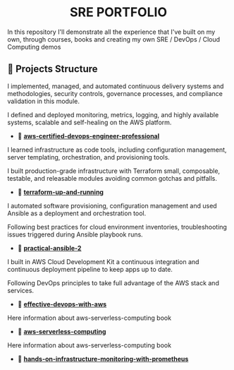  <h1 align="center"> SRE PORTFOLIO </h1>

In this repository I'll demonstrate all the experience that I've built on my own, through courses, books and creating my own SRE / DevOps / Cloud Computing demos

## 🚀 Projects Structure

I implemented, managed, and automated continuous delivery systems and methodologies, security controls, governance processes, and compliance validation in this module.

I defined and deployed monitoring, metrics, logging, and highly available systems, scalable and self-healing on the AWS platform.

-   📂 [**aws\-certified\-devops\-engineer\-professional**](https://github.com/LuisCusihuaman/SRE/tree/master/aws-certified-devops-engineer-professional)

I learned infrastructure as code tools, including configuration management, server templating, orchestration, and provisioning tools.

I built production-grade infrastructure with Terraform small, composable, testable, and releasable modules avoiding common gotchas and pitfalls.

-   📂 [**terraform\-up\-and\-running**](https://github.com/LuisCusihuaman/SRE/tree/master/terraform-up-and-running)

I automated software provisioning, configuration management and used Ansible as a deployment and orchestration tool.

Following best practices for cloud environment inventories, troubleshooting issues triggered during Ansible playbook runs.

-   📂 [**practical-ansible-2**](https://github.com/LuisCusihuaman/SRE/tree/master/practical-ansible-2)

I built in AWS Cloud Development Kit a continuous integration and continuous deployment pipeline to keep apps up to date.

Following DevOps principles to take full advantage of the AWS stack and services.

-   📂 [**effective-devops-with-aws**](https://github.com/LuisCusihuaman/SRE/tree/master/effective-devops-with-aws)

Here information about aws-serverless-computing book

-   📂 [**aws-serverless-computing**](https://github.com/LuisCusihuaman/SRE/tree/master/aws-serverless-computing)

Here information about aws-serverless-computing book

-   📂 [**hands-on-infrastructure-monitoring-with-prometheus**](https://github.com/LuisCusihuaman/SRE/tree/master/hands-on-infrastructure-monitoring-with-prometheus)
